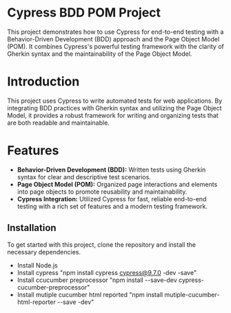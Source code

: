 # Cypress BDD POM Project

This project demonstrates how to use Cypress for end-to-end testing with a Behavior-Driven Development (BDD) approach and the Page Object Model (POM). It combines Cypress's powerful testing framework with the clarity of Gherkin syntax and the maintainability of the Page Object Model.

# Introduction

This project uses Cypress to write automated tests for web applications. By integrating BDD practices with Gherkin syntax and utilizing the Page Object Model, it provides a robust framework for writing and organizing tests that are both readable and maintainable.

# Features

- **Behavior-Driven Development (BDD):** Written tests using Gherkin syntax for clear and descriptive test scenarios.
- **Page Object Model (POM):** Organized page interactions and elements into page objects to promote reusability and maintainability.
- **Cypress Integration:** Utilized Cypress for fast, reliable end-to-end testing with a rich set of features and a modern testing framework.

## Installation
To get started with this project, clone the repository and install the necessary dependencies.
- Install Node.js
- Install cypress "npm install cypress cypress@9.7.0 -dev -save"
- Install ccucumber preprocessor "npm install --save-dev cypress-cucumber-preprocessor"
- Install mutiple cucumber html reported "npm install mutiple-cucumber-html-reporter --save -dev"

